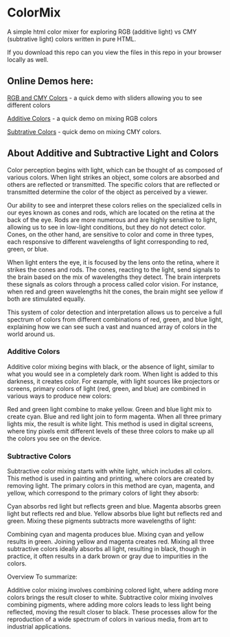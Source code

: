 # ColorMix

A simple html color mixer for exploring RGB (additive light) vs CMY (subtrative light) colors written in pure HTML.

If you download this repo can you view the files in this repo in your browser locally as well.

## Online Demos here:

[RGB and CMY Colors](https://deftio.github.io/ColorMix/index.html) - a quick demo with sliders allowing you to see different colors

[Additive Colors](https://deftio.github.io/ColorMix/additive.html) - a quick demo on mixing RGB colors

[Subtrative Colors](https://deftio.github.com/ColorMix/subatractive.html) - quick demo on mixing CMY colors.

## About Additive and Subtractive Light and Colors
Color perception begins with light, which can be thought of as composed of various colors. When light strikes an object, some colors are absorbed and others are reflected or transmitted. The specific colors that are reflected or transmitted determine the color of the object as perceived by a viewer.

Our ability to see and interpret these colors relies on the specialized cells in our eyes known as cones and rods, which are located on the retina at the back of the eye. Rods are more numerous and are highly sensitive to light, allowing us to see in low-light conditions, but they do not detect color. Cones, on the other hand, are sensitive to color and come in three types, each responsive to different wavelengths of light corresponding to red, green, or blue.

When light enters the eye, it is focused by the lens onto the retina, where it strikes the cones and rods. The cones, reacting to the light, send signals to the brain based on the mix of wavelengths they detect. The brain interprets these signals as colors through a process called color vision. For instance, when red and green wavelengths hit the cones, the brain might see yellow if both are stimulated equally.

This system of color detection and interpretation allows us to perceive a full spectrum of colors from different combinations of red, green, and blue light, explaining how we can see such a vast and nuanced array of colors in the world around us.

### Additive Colors
Additive color mixing begins with black, or the absence of light, similar to what you would see in a completely dark room. When light is added to this darkness, it creates color. For example, with light sources like projectors or screens, primary colors of light (red, green, and blue) are combined in various ways to produce new colors:

Red and green light combine to make yellow.
Green and blue light mix to create cyan.
Blue and red light join to form magenta.
When all three primary lights mix, the result is white light. This method is used in digital screens, where tiny pixels emit different levels of these three colors to make up all the colors you see on the device.

### Subtractive Colors
Subtractive color mixing starts with white light, which includes all colors. This method is used in painting and printing, where colors are created by removing light. The primary colors in this method are cyan, magenta, and yellow, which correspond to the primary colors of light they absorb:

Cyan absorbs red light but reflects green and blue.
Magenta absorbs green light but reflects red and blue.
Yellow absorbs blue light but reflects red and green.
Mixing these pigments subtracts more wavelengths of light:

Combining cyan and magenta produces blue.
Mixing cyan and yellow results in green.
Joining yellow and magenta creates red.
Mixing all three subtractive colors ideally absorbs all light, resulting in black, though in practice, it often results in a dark brown or gray due to impurities in the colors.

Overview
To summarize:

Additive color mixing involves combining colored light, where adding more colors brings the result closer to white.
Subtractive color mixing involves combining pigments, where adding more colors leads to less light being reflected, moving the result closer to black.
These processes allow for the reproduction of a wide spectrum of colors in various media, from art to industrial applications.
